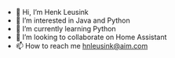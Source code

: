 - 👋 Hi, I’m Henk Leusink
- 👀 I’m interested in Java and Python
- 🌱 I’m currently learning Python
- 💞️ I’m looking to collaborate on Home Assistant
- 📫 How to reach me hnleusink@aim.com

<!---
hnleusink/hnleusink is a ✨ special ✨ repository because its `README.md` (this file) appears on your GitHub profile.
You can click the Preview link to take a look at your changes.
--->

